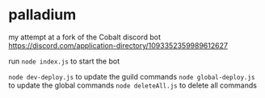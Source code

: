 # palladium
my attempt at a fork of the Cobalt discord bot
https://discord.com/application-directory/1093352359989612627

run `node index.js` to start the bot

`node dev-deploy.js` to update the guild commands
`node global-deploy.js` to update the global commands
`node deleteAll.js` to delete all commands
